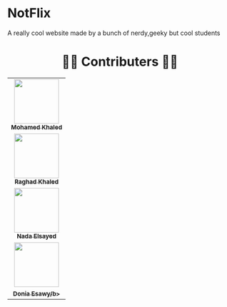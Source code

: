 # NotFlix

A really cool website made by a bunch of nerdy,geeky but cool students 
<h1 align="center"> 👨‍💻 Contributers 👩‍💻 </h1>

<table>
  <tr>
    <td align="center"><a href="https://github.com/MohamedElhadidy001"><img src="https://avatars.githubusercontent.com/u/56936494?v=4" width="100px;" alt=""/><br /><sub><b>Mohamed Khaled</b></sub></a><br />
    </td>
    </tr>
   <tr>
    <td align="center"><a href="(https://github.com/Raghad-Khaled"><img src="https://avatars.githubusercontent.com/u/60848147?v=4" width="100px;" alt=""/><br /><sub><b>Raghad Khaled</b></sub></a><br />
    </td>
    </tr>
   <tr>
    <td align="center"><a href="https://github.com/nadaelsayed11"><img src="https://avatars.githubusercontent.com/u/49396399?v=4" width="100px;" alt=""/><br /><sub><b>Nada Elsayed</b></sub></a><br />
    </td>
    </tr>
   <tr>
    <td align="center"><a href="(https://github.com/DoniaEsawi/"><img src="https://avatars.githubusercontent.com/u/56982963?v=4" width="100px;" alt=""/><br /><sub><b>Donia Esawy/b></sub></a><br />
    </td>
    </tr>
  </table>

<!-- Contributors table START 
| [![Mohamed Khaled](https://avatars.githubusercontent.com/u/56936494?v=4)<br /><sub>Mohamed Khaled</sub>](https://github.com/MohamedElhadidy001)<br /> | [![Raghad Khaled](https://avatars.githubusercontent.com/u/60848147?v=4)<br /><sub>Raghad Khaled</sub>](https://github.com/Raghad-Khaled)<br /> | [![Nada Elsayed](https://avatars.githubusercontent.com/u/49396399?v=4)<br /><sub>Nada Elsayed</sub>](https://github.com/nadaelsayed11)<br /> |[![Donia Esawy](https://avatars.githubusercontent.com/u/56982963?v=4)<br /><sub>Donia Esawy</sub>](https://github.com/DoniaEsawi/)<br /> |
| :---: | :---: | :---: |
-->
<!-- Contributors table END -->

